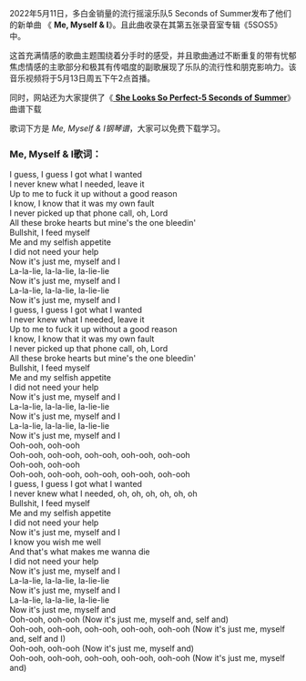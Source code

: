 

2022年5月11日，多白金销量的流行摇滚乐队5 Seconds of Summer发布了他们的新单曲 《 **Me, Myself &
I**》。且此曲收录在其第五张录音室专辑《5SOS5》中。

这首充满情感的歌曲主题围绕着分手时的感受，并且歌曲通过不断重复的带有忧郁焦虑情感的主歌部分和极其有传唱度的副歌展现了乐队的流行性和朋克影响力。该音乐视频将于5月13日周五下午2点首播。

同时，网站还为大家提供了《[ **She Looks So Perfect-5 Seconds of Summer**](Music-3391.html
"She Looks So Perfect-5 Seconds of Summer")》曲谱下载

歌词下方是 _Me, Myself & I钢琴谱_，大家可以免费下载学习。

### Me, Myself & I歌词：

I guess, I guess I got what I wanted  
I never knew what I needed, leave it  
Up to me to fuck it up without a good reason  
I know, I know that it was my own fault  
I never picked up that phone call, oh, Lord  
All these broke hearts but mine's the one bleedin'  
Bullshit, I feed myself  
Me and my selfish appetite  
I did not need your help  
Now it's just me, myself and I  
La-la-lie, la-la-lie, la-lie-lie  
Now it's just me, myself and I  
La-la-lie, la-la-lie, la-lie-lie  
Now it's just me, myself and I  
I guess, I guess I got what I wanted  
I never knew what I needed, leave it  
Up to me to fuck it up without a good reason  
I know, I know that it was my own fault  
I never picked up that phone call, oh, Lord  
All these broke hearts but mine's the one bleedin'  
Bullshit, I feed myself  
Me and my selfish appetite  
I did not need your help  
Now it's just me, myself and I  
La-la-lie, la-la-lie, la-lie-lie  
Now it's just me, myself and I  
La-la-lie, la-la-lie, la-lie-lie  
Now it's just me, myself and I  
Ooh-ooh, ooh-ooh  
Ooh-ooh, ooh-ooh, ooh-ooh, ooh-ooh, ooh-ooh  
Ooh-ooh, ooh-ooh  
Ooh-ooh, ooh-ooh, ooh-ooh, ooh-ooh, ooh-ooh  
I guess, I guess I got what I wanted  
I never knew what I needed, oh, oh, oh, oh, oh, oh  
Bullshit, I feed myself  
Me and my selfish appetite  
I did not need your help  
Now it's just me, myself and I  
I know you wish me well  
And that's what makes me wanna die  
I did not need your help  
Now it's just me, myself and I  
La-la-lie, la-la-lie, la-lie-lie  
Now it's just me, myself and I  
La-la-lie, la-la-lie, la-lie-lie  
Now it's just me, myself and  
Ooh-ooh, ooh-ooh (Now it's just me, myself and, self and)  
Ooh-ooh, ooh-ooh, ooh-ooh, ooh-ooh, ooh-ooh (Now it's just me, myself and,
self and I)  
Ooh-ooh, ooh-ooh (Now it's just me, myself and)  
Ooh-ooh, ooh-ooh, ooh-ooh, ooh-ooh, ooh-ooh (Now it's just me, myself and)

